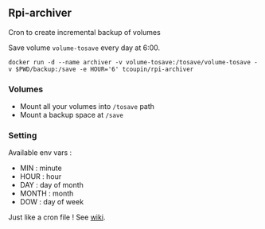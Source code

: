 ## Rpi-archiver

Cron to create incremental backup of volumes

Save volume `volume-tosave` every day at 6:00.

```
docker run -d --name archiver -v volume-tosave:/tosave/volume-tosave -v $PWD/backup:/save -e HOUR='6' tcoupin/rpi-archiver
```

### Volumes

- Mount all your volumes into `/tosave` path
- Mount a backup space at `/save`

### Setting

Available env vars :

- MIN : minute
- HOUR : hour
- DAY : day of month
- MONTH : month
- DOW : day of week

Just like a cron file ! See [wiki](https://en.wikipedia.org/wiki/Cron).
